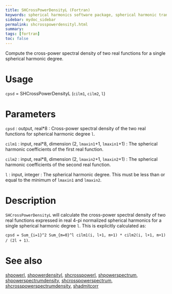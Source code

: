 ```yaml
---
title: SHCrossPowerDensityL (Fortran)
keywords: spherical harmonics software package, spherical harmonic transform, legendre functions, multitaper spectral analysis, fortran, Python, gravity, magnetic field
sidebar: mydoc_sidebar
permalink: shcrosspowerdensityl.html
summary:
tags: [fortran]
toc: false
---
```


Compute the cross-power spectral density of two real functions for a single spherical harmonic degree.

# Usage

`cpsd` = SHCrossPowerDensityL (`cilm1`, `cilm2`, `l`)

# Parameters

`cpsd` : output, real\*8
:   Cross-power spectral density of the two real functions for spherical harmonic degree `l`.

`cilm1` : input, real\*8, dimension (2, `lmaxin1`+1, `lmaxin1`+1)
:   The spherical harmonic coefficients of the first real function.

`cilm2` : input, real\*8, dimension (2, `lmaxin2`+1, `lmaxin2`+1)
:   The spherical harmonic coefficients of the second real function.

`l` : input, integer
:   The spherical harmonic degree. This must be less than or equal to the minimum of `lmaxin1` and `lmaxin2`.

# Description

`SHCrossPowerDensityL` will calculate the cross-power spectral density of two real functions expressed in real 4-pi normalized spherical harmonics for a single spherical harmonic degree `l`. This is explicitly calculated as:

`cpsd = Sum_{i=1}^2 Sum_{m=0}^l cilm1(i, l+1, m+1) * cilm2(i, l+1, m+1) / (2l + 1)`.

# See also

[shpowerl](shpowerl.html), [shpowerdensityl](shpowerdensityl.html), [shcrosspowerl](shcrosspowerl.html), [shpowerspectrum](shpowerspectrum.html), [shpowerspectrumdensity](shpowerspectrumdensity.html), [shcrosspowerspectrum](shcrosspowerspectrum.html), [shcrosspowerspectrumdensity](shcrosspowerspectrumdensity.html), [shadmitcorr](shadmitcorr.html)
